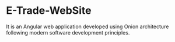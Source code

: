 # E-Trade-WebSite
It is an Angular web application developed using Onion architecture following modern software development principles.
